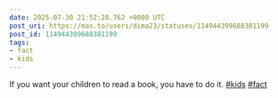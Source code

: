 ```yaml
---
date: 2025-07-30 21:52:28.762 +0000 UTC
post_uri: https://mas.to/users/dima23/statuses/114944399688381199
post_id: 114944399688381199
tags:
- fact
- kids
---
```

If you want your children to read a book, you have to do it. [#kids](https://mas.to/tags/kids) [#fact](https://mas.to/tags/fact)


